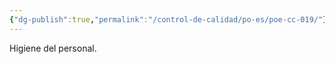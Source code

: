```yaml
---
{"dg-publish":true,"permalink":"/control-de-calidad/po-es/poe-cc-019/"}
---
```


Higiene del personal.